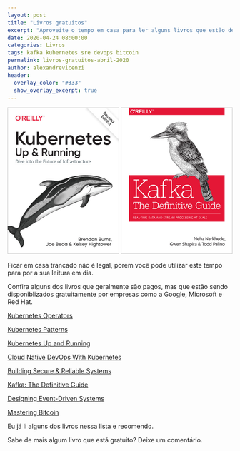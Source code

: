 ```yaml
---
layout: post
title: "Livros gratuitos"
excerpt: "Aproveite o tempo em casa para ler alguns livros que estão de graça"
date: 2020-04-24 08:00:00
categories: Livros
tags: kafka kubernetes sre devops bitcoin
permalink: livros-gratuitos-abril-2020
author: alexandrevicenzi
header:
  overlay_color: "#333"
  show_overlay_excerpt: true
---
```


<div style="text-align: center; margin-bottom: 1em;">
    <img src="/assets/content/kubernetes-up-and-running-cover.jpg" style="width: 250px">
    <img src="/assets/content/kafka-definitive-guide-cover.jpg" style="width: 250px">
</div>

Ficar em casa trancado não é legal, porém você pode utilizar este tempo para por a sua leitura em dia.

Confira alguns dos livros que geralmente são pagos, mas que estão sendo disponiblizados gratuitamente por empresas como a Google, Microsoft e Red Hat.

[Kubernetes Operators](https://www.redhat.com/cms/managed-files/cl-oreilly-kubernetes-operators-ebook-f21452-202001-en_2.pdf)

[Kubernetes Patterns](https://www.redhat.com/cms/managed-files/cm-oreilly-kubernetes-patterns-ebook-f19824-201910-en.pdf)

[Kubernetes Up and Running](https://azure.microsoft.com/en-us/resources/kubernetes-up-and-running/)

[Cloud Native DevOps With Kubernetes](https://www.nginx.com/resources/library/cloud-native-devops-with-kubernetes/)

[Building Secure & Reliable Systems](https://static.googleusercontent.com/media/landing.google.com/en//sre/static/pdf/SRS.pdf)

[Kafka: The Definitive Guide](https://www.confluent.io/resources/kafka-the-definitive-guide/)

[Designing Event-Driven Systems](https://www.confluent.io/designing-event-driven-systems/)

[Mastering Bitcoin](https://bitcoinbook.info/wp-content/translations/pt_BR/book.pdf)

Eu já li alguns dos livros nessa lista e recomendo.

Sabe de mais algum livro que está gratuito? Deixe um comentário.
